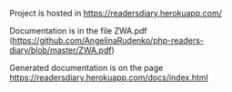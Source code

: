 Project is hosted in https://readersdiary.herokuapp.com/

Documentation is in the file ZWA.pdf (https://github.com/AngelinaRudenko/php-readers-diary/blob/master/ZWA.pdf)

Generated documentation is on the page https://readersdiary.herokuapp.com/docs/index.html